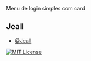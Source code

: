 
Menu de login simples com card


## Jeall

- [@Jeall](https://github.com/EstevanChicoski)


[![MIT License](https://img.shields.io/badge/License-MIT-green.svg)](https://choosealicense.com/licenses/mit/)


